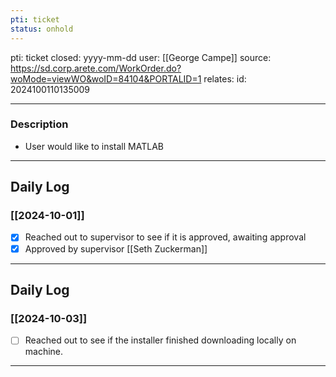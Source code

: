 ```yaml
---
pti: ticket
status: onhold
---
```

pti: ticket 
closed: yyyy-mm-dd
user: [[George Campe]]
source: https://sd.corp.arete.com/WorkOrder.do?woMode=viewWO&woID=84104&PORTALID=1
relates: 
id: 2024100110135009

---
### Description
- User would like to install MATLAB
---
## Daily Log
### [[2024-10-01]]
- [x] Reached out to supervisor to see if it is approved, awaiting approval
- [x] Approved by supervisor [[Seth Zuckerman]]
---
## Daily Log
### [[2024-10-03]]
- [ ] Reached out to see if the installer finished downloading locally on machine.
---








